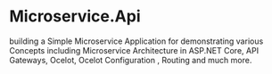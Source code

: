 # Microservice.Api
building a Simple Microservice Application for demonstrating various Concepts including Microservice Architecture in ASP.NET Core, API Gateways, Ocelot, Ocelot Configuration , Routing and much more.
